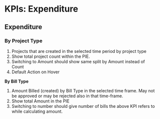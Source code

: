 # KPIs: Expenditure

## **Expenditure**

### **By Project Type**

1. Projects that are created in the selected time period by project type
2. Show total project count within the PIE.
3. Switching to Amount should show same split by Amount instead of Count
4. Default Action on Hover

**By Bill Type**

1. Amount Billed (created) by Bill Type in the selected time frame. May not be approved or may be rejected also in that time-frame.
2. Show total Amount in the PIE
3. Switching to number should give number of bills the above KPI refers to while calculating amount.

